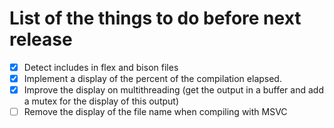 # List of the things to do before next release

- [X] Detect includes in flex and bison files
- [X] Implement a display of the percent of the compilation elapsed.
- [X] Improve the display on multithreading (get the output in a buffer and add a mutex for the display of this output)
- [ ] Remove the display of the file name when compiling with MSVC